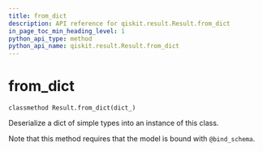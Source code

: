 ```yaml
---
title: from_dict
description: API reference for qiskit.result.Result.from_dict
in_page_toc_min_heading_level: 1
python_api_type: method
python_api_name: qiskit.result.Result.from_dict
---
```


# from\_dict

<span id="qiskit.result.Result.from_dict" />

`classmethod Result.from_dict(dict_)`

Deserialize a dict of simple types into an instance of this class.

Note that this method requires that the model is bound with `@bind_schema`.

